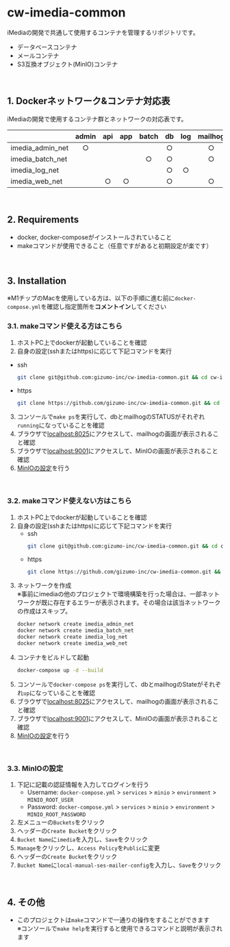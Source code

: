 # cw-imedia-common
iMediaの開発で共通して使用するコンテナを管理するリポジトリです。
- データベースコンテナ
- メールコンテナ
- S3互換オブジェクト(MinIO)コンテナ

<br>

## 1. Dockerネットワーク&コンテナ対応表
iMediaの開発で使用するコンテナ群とネットワークの対応表です。

||admin|api|app|batch|db|log|mailhog|pagebuilder|minio|
|---|:---:|:---:|:---:|:---:|:---:|:---:|:---:|:---:|:--:|
|imedia_admin_net|○||||○||○|||
|imedia_batch_net||||○|○||○|||
|imedia_log_net|||||○|○||||
|imedia_web_net||○|○||○||○|○|○|

<br>

## 2. Requirements
- docker, docker-composeがインストールされていること
- makeコマンドが使用できること（任意ですがあると初期設定が楽です）

<br>

## 3. Installation
※M1チップのMacを使用している方は、以下の手順に進む前に`docker-compose.yml`を確認し指定箇所を**コメントイン**してください
### 3.1. makeコマンド使える方はこちら
1. ホストPC上でdockerが起動していることを確認
2. 自身の設定(sshまたはhttps)に応じて下記コマンドを実行
  - ssh
    ```sh
    git clone git@github.com:gizumo-inc/cw-imedia-common.git && cd cw-imedia-common && make init
    ```
  - https
    ```sh
    git clone https://github.com/gizumo-inc/cw-imedia-common.git && cd cw-imedia-common && make init
    ```
3. コンソールで`make ps`を実行して、dbとmailhogのSTATUSがそれぞれ`running`になっていることを確認
4. ブラウザで[localhost:8025](http://localhost:8025)にアクセスして、mailhogの画面が表示されること確認
5. ブラウザで[localhost:9001](http://localhost:9001)にアクセスして、MinIOの画面が表示されること確認
6. <a href="#33-MinIOの設定">MinIOの設定</a>を行う

<br>

### 3.2. makeコマンド使えない方はこちら
1. ホストPC上でdockerが起動していることを確認
2. 自身の設定(sshまたはhttps)に応じて下記コマンドを実行
     - ssh
       ```sh
       git clone git@github.com:gizumo-inc/cw-imedia-common.git && cd cw-imedia-common
       ```
     - https
       ```sh
       git clone https://github.com/gizumo-inc/cw-imedia-common.git && cd cw-imedia-common
       ```
3. ネットワークを作成  
   ※事前にimediaの他のプロジェクトで環境構築を行った場合は、一部ネットワークが既に存在するエラーが表示されます。その場合は該当ネットワークの作成はスキップ。
    ```sh
    docker network create imedia_admin_net
    docker network create imedia_batch_net
    docker network create imedia_log_net
    docker network create imedia_web_net
    ```
4. コンテナをビルドして起動
   ```sh
   docker-compose up -d --build
   ```
5. コンソールで`docker-compose ps`を実行して、dbとmailhogのStateがそれぞれ`up`になっていることを確認
6. ブラウザで[localhost:8025](http://localhost:8025)にアクセスして、mailhogの画面が表示されること確認
7. ブラウザで[localhost:9001](http://localhost:9001)にアクセスして、MinIOの画面が表示されること確認
8. <a href="#33-MinIOの設定">MinIOの設定</a>を行う

<br>

### 3.3. MinIOの設定
1. 下記に記載の認証情報を入力してログインを行う
    - Username: `docker-compose.yml` > `services` > `minio` > `environment` > `MINIO_ROOT_USER`
    - Password: `docker-compose.yml` > `services` > `minio` > `environment` > `MINIO_ROOT_PASSWORD`
2. 左メニューの`Buckets`をクリック
3. ヘッダーの`Create Bucket`をクリック
4. `Bucket Name`に`imedia`を入力し、`Save`をクリック
5. `Manage`をクリックし、`Access Policy`を`Public`に変更
6. ヘッダーの`Create Bucket`をクリック
7. `Bucket Name`に`local-manual-ses-mailer-config`を入力し、`Save`をクリック

<br>

## 4. その他
- このプロジェクトは`make`コマンドで一通りの操作をすることができます  
  ※コンソールで`make help`を実行すると使用できるコマンドと説明が表示されます
